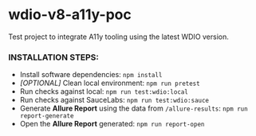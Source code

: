 # wdio-v8-a11y-poc
Test project to integrate A11y tooling using the latest WDIO version.

### INSTALLATION STEPS:
* Install software dependencies: `npm install`
* *[OPTIONAL]* Clean local environment: `npm run pretest`
* Run checks against local: `npm run test:wdio:local`
* Run checks against SauceLabs: `npm run test:wdio:sauce`
* Generate **Allure Report** using the data from `/allure-results`: `npm run report-generate`
* Open the **Allure Report** generated: `npm run report-open`
